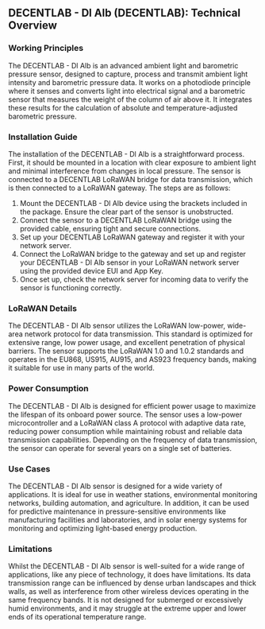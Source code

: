 ## **DECENTLAB - Dl Alb (DECENTLAB): Technical Overview**

### **Working Principles**
The DECENTLAB - Dl Alb is an advanced ambient light and barometric pressure sensor, designed to capture, process and transmit ambient light intensity and barometric pressure data. It works on a photodiode principle where it senses and converts light into electrical signal and a barometric sensor that measures the weight of the column of air above it. It integrates these results for the calculation of absolute and temperature-adjusted barometric pressure.

### **Installation Guide**
The installation of the DECENTLAB - Dl Alb is a straightforward process. First, it should be mounted in a location with clear exposure to ambient light and minimal interference from changes in local pressure. The sensor is connected to a DECENTLAB LoRaWAN bridge for data transmission, which is then connected to a LoRaWAN gateway. The steps are as follows:

1. Mount the DECENTLAB - Dl Alb device using the brackets included in the package. Ensure the clear part of the sensor is unobstructed.
2.  Connect the sensor to a DECENTLAB LoRaWAN bridge using the provided cable, ensuring tight and secure connections.
3.  Set up your DECENTLAB LoRaWAN gateway and register it with your network server.
4.  Connect the LoRaWAN bridge to the gateway and set up and register your DECENTLAB - Dl Alb sensor in your LoRaWAN network server using the provided device EUI and App Key.
5.  Once set up, check the network server for incoming data to verify the sensor is functioning correctly.


### **LoRaWAN Details**
The DECENTLAB - Dl Alb sensor utilizes the LoRaWAN low-power, wide-area network protocol for data transmission. This standard is optimized for extensive range, low power usage, and excellent penetration of physical barriers. The sensor supports the LoRaWAN 1.0 and 1.0.2 standards and operates in the EU868, US915, AU915, and AS923 frequency bands, making it suitable for use in many parts of the world.

### **Power Consumption**
The DECENTLAB - Dl Alb is designed for efficient power usage to maximize the lifespan of its onboard power source. The sensor uses a low-power microcontroller and a LoRaWAN class A protocol with adaptive data rate, reducing power consumption while maintaining robust and reliable data transmission capabilities. Depending on the frequency of data transmission, the sensor can operate for several years on a single set of batteries.

### **Use Cases**
The DECENTLAB - Dl Alb sensor is designed for a wide variety of applications. It is ideal for use in weather stations, environmental monitoring networks, building automation, and agriculture. In addition, it can be used for predictive maintenance in pressure-sensitive environments like manufacturing facilities and laboratories, and in solar energy systems for monitoring and optimizing light-based energy production.

### **Limitations**
Whilst the DECENTLAB - Dl Alb sensor is well-suited for a wide range of applications, like any piece of technology, it does have limitations. Its data transmission range can be influenced by dense urban landscapes and thick walls, as well as interference from other wireless devices operating in the same frequency bands. It is not designed for submerged or excessively humid environments, and it may struggle at the extreme upper and lower ends of its operational temperature range.